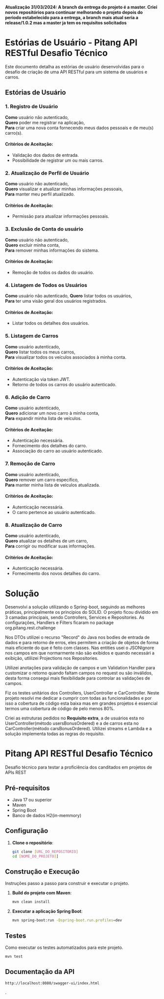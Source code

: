 **Atualização 31/03/2024: A branch da entrega do projeto é a master. Criei novos repositórios para continuar melhorando o projeto depois do periodo estabelecido para a entrega, a branch mais atual seria a release/1.0.2 mas a master ja tem os requisitos solicitados**

# Estórias de Usuário - Pitang API RESTful Desafio Técnico

Este documento detalha as estórias de usuário desenvolvidas para o desafio de criação de uma API RESTful para um sistema de usuários e carros.

## Estórias de Usuário

### 1. Registro de Usuário
**Como** usuário não autenticado,  
**Quero** poder me registrar na aplicação,  
**Para** criar uma nova conta fornecendo meus dados pessoais e de meu(s) carro(s).

#### Critérios de Aceitação:
- Validação dos dados de entrada.
- Possibilidade de registrar um ou mais carros.

### 2. Atualização de Perfil de Usuário
**Como** usuário não autenticado,  
**Quero** visualizar e atualizar minhas informações pessoais,  
**Para** manter meu perfil atualizado.

#### Critérios de Aceitação:
- Permissão para atualizar informações pessoais.

### 3. Exclusão de Conta do usuário
**Como** usuário não autenticado,  
**Quero** excluir minha conta,  
**Para** remover minhas informações do sistema.

#### Critérios de Aceitação:
- Remoção de todos os dados do usuário.

### 4. Listagem de Todos os Usuários
**Como** usuário não autenticado,
**Quero** listar todos os usuários,  
**Para** ter uma visão geral dos usuários registrados.

#### Critérios de Aceitação:
- Listar todos os detalhes dos usuários.

### 5. Listagem de Carros
**Como** usuário autenticado,  
**Quero** listar todos os meus carros,  
**Para** visualizar todos os veículos associados à minha conta.

#### Critérios de Aceitação:
- Autenticação via token JWT.
- Retorno de todos os carros do usuário autenticado.

### 6. Adição de Carro
**Como** usuário autenticado,  
**Quero** adicionar um novo carro à minha conta,  
**Para** expandir minha lista de veículos.

#### Critérios de Aceitação:
- Autenticação necessária.
- Fornecimento dos detalhes do carro.
- Associação do carro ao usuário autenticado.

### 7. Remoção de Carro
**Como** usuário autenticado,  
**Quero** remover um carro específico,  
**Para** manter minha lista de veículos atualizada.

#### Critérios de Aceitação:
- Autenticação necessária.
- O carro pertence ao usuário autenticado.

### 8. Atualização de Carro
**Como** usuário autenticado,  
**Quero** atualizar os detalhes de um carro,  
**Para** corrigir ou modificar suas informações.

#### Critérios de Aceitação:
- Autenticação necessária.
- Fornecimento dos novos detalhes do carro.



# Solução

Desenvolvi a solução utilizando o Spring-boot, seguindo as melhores práticas, principalmente os princípios do SOLID.
O projeto ficou dividido em 3 camadas principais, sendo Controllers, Services e Repositories. As configurações, Handlers e Filters ficaram no package org.pitang.rest.challenge

Nos DTOs utilizei o recurso "Record" do Java nos bodies de entrada de dados e para retorno de erros, eles permitem a criação de objetos de forma mais eficiente do que é feito com classes. Nas entities usei o JSONIgnore nos campos em que normarmente não são exibidos e quando necessári a exibição, utlilizei Projections nos Repositories.

Utilizei anotações para validação de campos e um Validation Handler para customizar o retorno quando faltam campos no request ou são inválidos, desta forma consegui mais flexibilidade para controlar as validações de campos.

Fiz os testes unitários dos Controllers, UserController e CarController. Neste projeto resolvi me dedicar a cumprir com todas as funcionalidades e por isso a cobertura de código esta baixa mas em grandes projetos é essencial termos uma cobertura de código de pelo menos 80%.

Criei as estruturas pedidos no **Requisito extra**, a de usuários esta no UserController(método usersBonusOrdered) e a de carros esta no CarController(método carsBonusOrdered). Utilizei streams e Lambda e a solução implementa todas as regras do requisito.


# Pitang API RESTful Desafio Técnico

Desafio técnico para testar a proficiência dos canditados em projetos de APIs REST

## Pré-requisitos

- Java 17 ou superior
- Maven
- Spring Boot
- Banco de dados H2(in-memmory)

## Configuração

1. **Clone o repositório**:

   ```bash
   git clone [URL_DO_REPOSITÓRIO]
   cd [NOME_DO_PROJETO]]
   ```

## Construção e Execução

Instruções passo a passo para construir e executar o projeto.

1. **Build do projeto com Maven**:

   ```bash
   mvn clean install
   ````

2. **Executar a aplicação Spring Boot**:

   ```bash
   mvn spring-boot:run -Dspring-boot.run.profiles=dev
   ````


## Testes

Como executar os testes automatizados para este projeto.

```bash
mvn test
````


## Documentação da API


```plaintext
http://localhost:8080/swagger-ui/index.html
```
.




